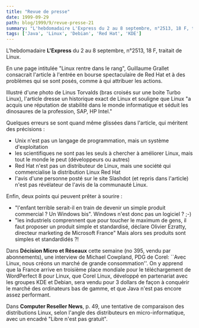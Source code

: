```yaml
---
title: "Revue de presse"
date: 1999-09-29
path: blog/1999/9/revue-presse-21
summary: "L'hebdomadaire L'Express du 2 au 8 septembre, n°2513, 18 F, traitait de Linux."
tags: ['Java', 'Linux', 'Debian', 'Red Hat', 'KDE']
---
```


<P>L'hebdomadaire <B>L'Express</B> du 2 au 8 septembre, n°2513, 18 F,
traitait de Linux.</P>

<P>En une page intitulée "Linux rentre dans le rang", Guillaume Grallet
consacrait l'article à l'entrée en bourse spectaculaire de Red Hat et à
des problèmes qui se sont posés, comme à qui attribuer les actions.</P>

<P>Illustré d'une photo de Linus Torvalds (bras croisés sur une boite Turbo
Linux), l'article dresse un historique exact de Linux et souligne que
Linux "a acquis une réputation de stabilité dans le monde informatique
et séduit les dinosaures de la profession, SAP, HP Intel."</P>

<P>Quelques erreurs se sont quand même glissées dans l'article, qui
méritent des précisions :</P>

<UL>

<LI>Unix n'est pas un langage de programmation, mais un système
d'exploitation
<LI>les scientifiques ne sont pas les seuls à chercher à améliorer Linux,
mais tout le monde le peut (développeurs ou autres)
<LI>Red Hat n'est pas un distributeur de Linux, mais une société qui
commercialise la distribution Linux Red Hat
<LI>l'avis d'une personne posté sur le site Slashdot (et repris dans
l'article) n'est pas révélateur de l'avis de la communauté Linux.
</UL>

<P>Enfin, deux points qui peuvent prêter à sourire :</P>

<UL>

<LI>"l'enfant terrible serait-il en train de devenir un simple produit
commercial ? Un Windows bis". Windows n'est donc pas un logiciel ? ;-)
<LI>"les industriels comprennent que pour toucher le maximum de gens, il
faut proposer un produit simple et standardisé, déclare Olivier Ezratty,
directeur marketing de Microsoft France" Mais alors ses produits sont
simples et standardidés ?!
</UL>

<P>Dans <B>Décision Micro et Réseaux</B> cette semaine (no 395, vendu par
abonnements), une interview de Michael Cowpland, PDG de Corel: ``Avec
Linux, nous créons un marché de grande consommation''. On y apprend que
la France arrive en troisième place mondiale pour le téléchargement de
WordPerfect 8 pour Linux, que Corel Linux, développé en partenariat
avec les groupes KDE et Debian, sera vendu pour 3 dollars de façon à
conquérir le marché des ordinateurs bas de gamme, et que Java n'est pas
encore assez performant.</P>

<P>Dans <B>Computer Reseller News</B>, p. 49, une tentative de comparaison des distributions Linux, selon
l'angle des distributeurs en micro-informatique, avec un encadré "Libre
n'est pas gratuit".</P>


